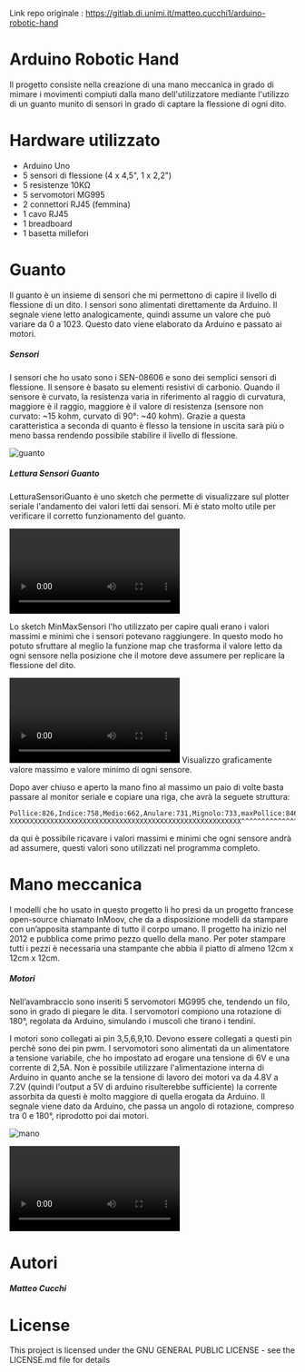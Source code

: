 Link repo originale : https://gitlab.di.unimi.it/matteo.cucchi1/arduino-robotic-hand


# Arduino Robotic Hand

Il progetto consiste nella creazione di una mano meccanica in grado di mimare i movimenti compiuti dalla mano dell'utilizzatore mediante l'utilizzo di un guanto munito di sensori in grado di captare la flessione di ogni dito.

# Hardware utilizzato
  - Arduino Uno
  - 5 sensori di flessione (4 x 4,5", 1 x 2,2")
  - 5 resistenze 10KΩ
  - 5 servomotori MG995
  - 2 connettori RJ45 (femmina)
  - 1 cavo RJ45
  - 1 breadboard
  - 1 basetta millefori

# Guanto
Il guanto è un insieme di sensori che mi permettono di capire il livello di flessione di un dito.
I sensori sono alimentati direttamente da Arduino. 
Il segnale viene letto analogicamente, quindi assume un valore che può variare da 0 a 1023. 
Questo dato viene elaborato da Arduino e passato ai motori.
##### Sensori

I sensori che ho usato sono i SEN-08606 e sono dei semplici sensori di flessione.
Il sensore è basato su elementi resistivi di carbonio.
Quando il sensore è curvato, la resistenza varia in riferimento al raggio di curvatura, maggiore è il raggio, maggiore è il valore di resistenza (sensore non curvato: ~15 kohm, curvato di 90°: ~40 kohm).
Grazie a questa caratteristica a seconda di quanto è flesso la tensione in uscita sarà più o meno bassa rendendo possibile stabilire il livello di flessione.

![guanto](/uploads/225d7b0a84a2d9d20933dccba90eac3b/guanto.png)

##### Lettura Sensori Guanto

LetturaSensoriGuanto è uno sketch che permette di visualizzare sul plotter seriale l'andamento dei valori letti dai sensori.
Mi è stato molto utile per verificare il corretto funzionamento del guanto.

![Testsensori-1](/uploads/a379f550c2ea32a55ba6817b73e36e91/Testsensori-1.m4v)

Lo sketch MinMaxSensori l'ho utilizzato per capire quali erano i valori massimi e minimi che i sensori potevano raggiungere.
In questo modo ho potuto sfruttare al meglio la funzione map che trasforma il valore letto da ogni sensore nella posizione 
che il motore deve assumere per replicare la flessione del dito.

![Minmaxsensori-1](/uploads/b9c0303e31daf4fa9cd01ee6b1213ba5/Minmaxsensori-1.m4v)
Visualizzo graficamente valore massimo e valore minimo di ogni sensore.

Dopo aver chiuso e aperto la mano fino al massimo un paio di volte basta passare al monitor seriale e copiare una riga, che avrà la seguete struttura:
```
Pollice:826,Indice:758,Medio:662,Anulare:731,Mignolo:733,maxPollice:846,maxIndice:896,maxMedio:854,maxAnulare:864,maxMignolo:872,minPollice:748,minIndice:614,minMedio:512,minAnulare:558,minMignolo:559
XXXXXXXXXXXXXXXXXXXXXXXXXXXXXXXXXXXXXXXXXXXXXXXXXXXXXXXXX^^^^^^^^^^^^^^^^^^^^^^^^^^^^^^^^^^^^^^^^^^^^^^^^^^^^^^^^^^^^^^^^^^^^^^^^^^^^^^^^^^^^^^^^^^^^^^^^^^^^^^^^^^^^^^^^^^^^^^^^^^^^^^^^^^^^^^^^^^^^^^^^
```
da qui è possibile ricavare i valori massimi e minimi che ogni sensore andrà ad assumere, questi valori sono utilizzati nel programma completo.

# Mano meccanica
I modelli che ho usato in questo progetto li ho presi da un progetto francese open-source chiamato InMoov, che da a disposizione modelli da stampare con un’apposita stampante di tutto il corpo umano. Il progetto ha inizio nel 2012 e pubblica come primo pezzo quello della mano. Per poter stampare tutti i pezzi è necessaria una stampante che abbia il piatto di almeno 12cm x  12cm x 12cm.
##### Motori
Nell’avambraccio sono inseriti 5 servomotori MG995 che, tendendo un filo, sono in grado di piegare le dita. I servomotori compiono una rotazione di 180°, regolata da Arduino, simulando i muscoli che tirano i tendini.

I motori sono collegati ai pin 3,5,6,9,10.
Devono essere collegati a questi pin perchè sono dei pin pwm.
I servomotori sono alimentati da un alimentatore a tensione variabile, che ho impostato ad erogare una tensione di 6V e una corrente di 2,5A.
Non è possibile utilizzare l'alimentazione interna di Arduino in quanto anche se la tensione di lavoro dei motori va da 4.8V a 7.2V (quindi l'output a 5V di arduino risulterebbe sufficiente) la corrente assorbita da questi è molto maggiore di quella erogata da Arduino. 
Il segnale viene dato da Arduino, che passa un angolo di rotazione, compreso tra 0 e 180°, riprodotto poi dai motori.

![mano](/uploads/71e252b8385ecd27b68f1f834087e1d2/mano.png)

![Testmano-1](/uploads/44a962c2254aa9a21fdc9dcab01441a3/Testmano-1.m4v)

# Autori
 ##### Matteo Cucchi
 
# License
This project is licensed under the GNU GENERAL PUBLIC LICENSE - see the LICENSE.md file for details
